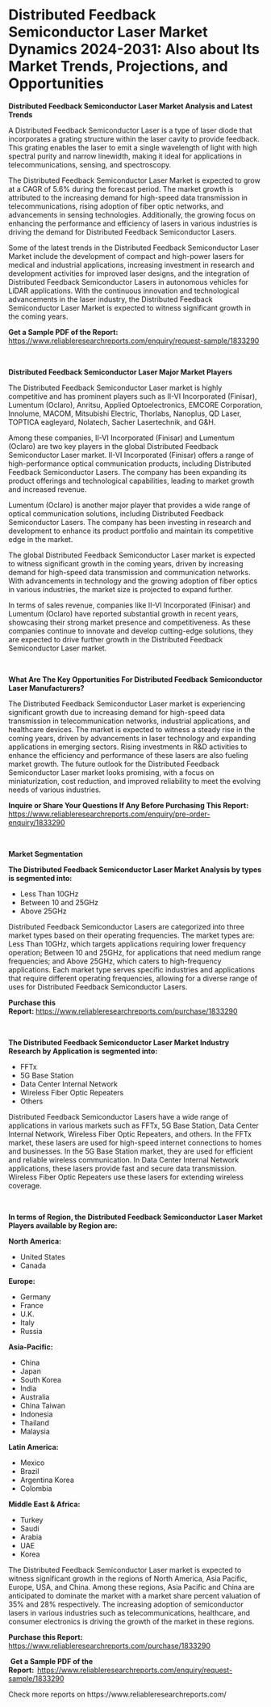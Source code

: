 <p><h1>Distributed Feedback Semiconductor Laser Market Dynamics 2024-2031: Also about Its Market Trends, Projections, and Opportunities</h1></p><p><strong>Distributed Feedback Semiconductor Laser Market Analysis and Latest Trends</strong></p>
<p><p>A Distributed Feedback Semiconductor Laser is a type of laser diode that incorporates a grating structure within the laser cavity to provide feedback. This grating enables the laser to emit a single wavelength of light with high spectral purity and narrow linewidth, making it ideal for applications in telecommunications, sensing, and spectroscopy.</p><p>The Distributed Feedback Semiconductor Laser Market is expected to grow at a CAGR of 5.6% during the forecast period. The market growth is attributed to the increasing demand for high-speed data transmission in telecommunications, rising adoption of fiber optic networks, and advancements in sensing technologies. Additionally, the growing focus on enhancing the performance and efficiency of lasers in various industries is driving the demand for Distributed Feedback Semiconductor Lasers.</p><p>Some of the latest trends in the Distributed Feedback Semiconductor Laser Market include the development of compact and high-power lasers for medical and industrial applications, increasing investment in research and development activities for improved laser designs, and the integration of Distributed Feedback Semiconductor Lasers in autonomous vehicles for LiDAR applications. With the continuous innovation and technological advancements in the laser industry, the Distributed Feedback Semiconductor Laser Market is expected to witness significant growth in the coming years.</p></p>
<p><strong>Get a Sample PDF of the Report:&nbsp;</strong> <a href="https://www.reliableresearchreports.com/enquiry/request-sample/1833290">https://www.reliableresearchreports.com/enquiry/request-sample/1833290</a></p>
<p>&nbsp;</p>
<p><strong>Distributed Feedback Semiconductor Laser Major Market Players</strong></p>
<p><p>The Distributed Feedback Semiconductor Laser market is highly competitive and has prominent players such as II-VI Incorporated (Finisar), Lumentum (Oclaro), Anritsu, Applied Optoelectronics, EMCORE Corporation, Innolume, MACOM, Mitsubishi Electric, Thorlabs, Nanoplus, QD Laser, TOPTICA eagleyard, Nolatech, Sacher Lasertechnik, and G&H.</p><p>Among these companies, II-VI Incorporated (Finisar) and Lumentum (Oclaro) are two key players in the global Distributed Feedback Semiconductor Laser market. II-VI Incorporated (Finisar) offers a range of high-performance optical communication products, including Distributed Feedback Semiconductor Lasers. The company has been expanding its product offerings and technological capabilities, leading to market growth and increased revenue.</p><p>Lumentum (Oclaro) is another major player that provides a wide range of optical communication solutions, including Distributed Feedback Semiconductor Lasers. The company has been investing in research and development to enhance its product portfolio and maintain its competitive edge in the market.</p><p>The global Distributed Feedback Semiconductor Laser market is expected to witness significant growth in the coming years, driven by increasing demand for high-speed data transmission and communication networks. With advancements in technology and the growing adoption of fiber optics in various industries, the market size is projected to expand further.</p><p>In terms of sales revenue, companies like II-VI Incorporated (Finisar) and Lumentum (Oclaro) have reported substantial growth in recent years, showcasing their strong market presence and competitiveness. As these companies continue to innovate and develop cutting-edge solutions, they are expected to drive further growth in the Distributed Feedback Semiconductor Laser market.</p></p>
<p>&nbsp;</p>
<p><strong>What Are The Key Opportunities For Distributed Feedback Semiconductor Laser Manufacturers?</strong></p>
<p><p>The Distributed Feedback Semiconductor Laser market is experiencing significant growth due to increasing demand for high-speed data transmission in telecommunication networks, industrial applications, and healthcare devices. The market is expected to witness a steady rise in the coming years, driven by advancements in laser technology and expanding applications in emerging sectors. Rising investments in R&D activities to enhance the efficiency and performance of these lasers are also fueling market growth. The future outlook for the Distributed Feedback Semiconductor Laser market looks promising, with a focus on miniaturization, cost reduction, and improved reliability to meet the evolving needs of various industries.</p></p>
<p><strong>Inquire or Share Your Questions If Any Before Purchasing This Report:</strong> <a href="https://www.reliableresearchreports.com/enquiry/pre-order-enquiry/1833290">https://www.reliableresearchreports.com/enquiry/pre-order-enquiry/1833290</a></p>
<p>&nbsp;</p>
<p><strong>Market Segmentation</strong></p>
<p><strong>The Distributed Feedback Semiconductor Laser Market Analysis by types is segmented into:</strong></p>
<p><ul><li>Less Than 10GHz</li><li>Between 10 and 25GHz</li><li>Above 25GHz</li></ul></p>
<p><p>Distributed Feedback Semiconductor Lasers are categorized into three market types based on their operating frequencies. The market types are: Less Than 10GHz, which targets applications requiring lower frequency operation; Between 10 and 25GHz, for applications that need medium range frequencies; and Above 25GHz, which caters to high-frequency applications. Each market type serves specific industries and applications that require different operating frequencies, allowing for a diverse range of uses for Distributed Feedback Semiconductor Lasers.</p></p>
<p><strong>Purchase this Report:&nbsp;</strong><a href="https://www.reliableresearchreports.com/purchase/1833290">https://www.reliableresearchreports.com/purchase/1833290</a></p>
<p>&nbsp;</p>
<p><strong>The Distributed Feedback Semiconductor Laser Market Industry Research by Application is segmented into:</strong></p>
<p><ul><li>FFTx</li><li>5G Base Station</li><li>Data Center Internal Network</li><li>Wireless Fiber Optic Repeaters</li><li>Others</li></ul></p>
<p><p>Distributed Feedback Semiconductor Lasers have a wide range of applications in various markets such as FFTx, 5G Base Station, Data Center Internal Network, Wireless Fiber Optic Repeaters, and others. In the FFTx market, these lasers are used for high-speed internet connections to homes and businesses. In the 5G Base Station market, they are used for efficient and reliable wireless communication. In Data Center Internal Network applications, these lasers provide fast and secure data transmission. Wireless Fiber Optic Repeaters use these lasers for extending wireless coverage.</p></p>
<p>&nbsp;</p>
<p><strong>In terms of Region, the Distributed Feedback Semiconductor Laser Market Players available by Region are:</strong></p>
<p>
    <p> <strong> North America: </strong>
        <ul>
            <li>United States</li>
            <li>Canada</li>
        </ul>
        </p> 
    <p> <strong> Europe: </strong>
        <ul>
            <li>Germany</li>
            <li>France</li>
            <li>U.K.</li>
            <li>Italy</li>
            <li>Russia</li>
        </ul>
        </p> 
    <p> <strong> Asia-Pacific: </strong>
        <ul>
            <li>China</li>
            <li>Japan</li>
            <li>South Korea</li>
            <li>India</li>
            <li>Australia</li>
            <li>China Taiwan</li>
            <li>Indonesia</li>
            <li>Thailand</li>
            <li>Malaysia</li>
        </ul>
        </p> 
    <p> <strong> Latin America: </strong>
        <ul>
            <li>Mexico</li>
            <li>Brazil</li>
            <li>Argentina Korea</li>
            <li>Colombia</li>
        </ul>
        </p> 
    <p> <strong> Middle East & Africa: </strong>
        <ul>
            <li>Turkey</li>
            <li>Saudi</li>
            <li>Arabia</li>
            <li>UAE</li>
            <li>Korea</li>
        </ul>
    </p>
    </p>
<p><p>The Distributed Feedback Semiconductor Laser market is expected to witness significant growth in the regions of North America, Asia Pacific, Europe, USA, and China. Among these regions, Asia Pacific and China are anticipated to dominate the market with a market share percent valuation of 35% and 28% respectively. The increasing adoption of semiconductor lasers in various industries such as telecommunications, healthcare, and consumer electronics is driving the growth of the market in these regions.</p></p>
<p><strong>Purchase this Report: </strong><a href="https://www.reliableresearchreports.com/purchase/1833290">https://www.reliableresearchreports.com/purchase/1833290</a></p>
<p>&nbsp;<strong>Get a Sample PDF of the Report:&nbsp;&nbsp;</strong><a href="https://www.reliableresearchreports.com/enquiry/request-sample/1833290">https://www.reliableresearchreports.com/enquiry/request-sample/1833290</a></p>
<p><strong></strong></p>
<p>Check more reports on https://www.reliableresearchreports.com/</p>